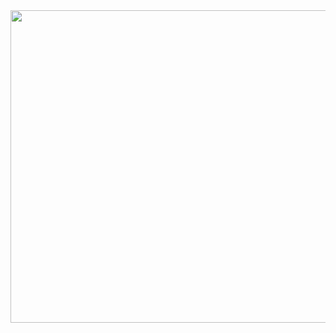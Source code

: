 <div id="header" align="center">
  <img src="https://i.giphy.com/media/v1.Y2lkPTc5MGI3NjExamthcXRma2ZvanZhNThlcHRhbHFiYWZvdXZoMjVzNmU5ZGgwdTkzaiZlcD12MV9pbnRlcm5hbF9naWZfYnlfaWQmY3Q9Zw/DyNmUtSKQZ61i/giphy.gif" width="1000px" height="500px"/>
</div>

